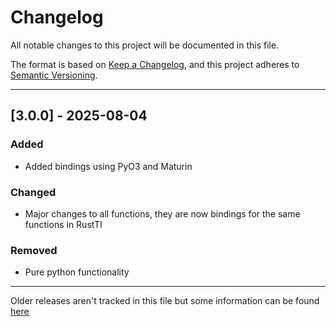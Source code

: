 # Changelog

All notable changes to this project will be documented in this file.

The format is based on [Keep a Changelog](https://keepachangelog.com/en/1.0.0/), and this project adheres to [Semantic Versioning](https://semver.org/spec/v2.0.0.html).

---

## [3.0.0] - 2025-08-04

### Added
- Added bindings using PyO3 and Maturin

### Changed
- Major changes to all functions, they are now bindings for the same functions in RustTI

### Removed
- Pure python functionality

---

Older releases aren't tracked in this file but some information can be found [here](https://github.com/chironmind/PyTechnicalIndicators/releases)

